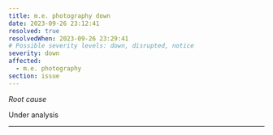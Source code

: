 ```yaml
---
title: m.e. photography down
date: 2023-09-26 23:12:41
resolved: true
resolvedWhen: 2023-09-26 23:29:41
# Possible severity levels: down, disrupted, notice
severity: down
affected:
  - m.e. photography
section: issue
---
```


*Root cause*

Under analysis

---



